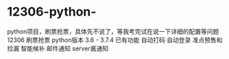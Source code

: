 # 12306-python-
python项目，刷票抢票，具体先不说了，等我考完试在说一下详细的配置等问题
12306 刷票抢票
python版本
 3.6 - 3.7.4
已有功能
 自动打码
 自动登录
 准点预售和捡漏
 智能候补
 邮件通知
 server酱通知
